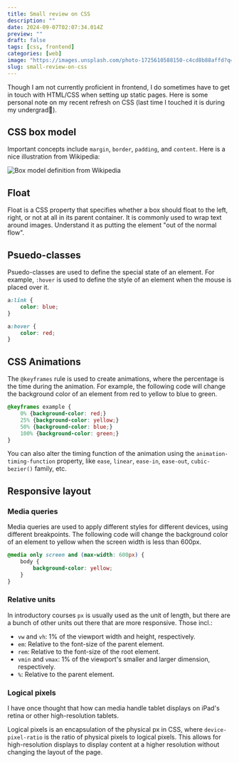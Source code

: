 ```yaml
---
title: Small review on CSS
description: ""
date: 2024-09-07T02:07:34.014Z
preview: ""
draft: false
tags: [css, frontend]
categories: [web]
image: "https://images.unsplash.com/photo-1725610588150-c4cd8b88affd?q=80&w=2574&auto=format&fit=crop&ixlib=rb-4.0.3&ixid=M3wxMjA3fDB8MHxwaG90by1wYWdlfHx8fGVufDB8fHx8fA%3D%3D"
slug: small-review-on-css
---
```

Though I am not currently proficient in frontend, I do sometimes have to get in touch with HTML/CSS when setting up static pages. Here is some personal note on my recent refresh on CSS (last time I touched it is during my undergrad🫠).

## CSS box model
Important concepts include `margin`, `border`, `padding`, and `content`. Here is a nice illustration from Wikipedia:

![Box model definition from Wikipedia](https://upload.wikimedia.org/wikipedia/commons/7/7a/Boxmodell-detail.png)

## Float
Float is a CSS property that specifies whether a box should float to the left, right, or not at all in its parent container. It is commonly used to wrap text around images. Understand it as putting the element "out of the normal flow".

## Psuedo-classes
Psuedo-classes are used to define the special state of an element. For example, `:hover` is used to define the style of an element when the mouse is placed over it.
```css
a:link {
    color: blue;
}

a:hover {
    color: red;
}
```

## CSS Animations
The `@keyframes` rule is used to create animations, where the percentage is the time during the animation. For example, the following code will change the background color of an element from red to yellow to blue to green.
```css
@keyframes example {
    0% {background-color: red;}
    25% {background-color: yellow;}
    50% {background-color: blue;}
    100% {background-color: green;}
}
```

You can also alter the timing function of the animation using the `animation-timing-function` property, like `ease`, `linear`, `ease-in`, `ease-out`, `cubic-bezier()` family, etc.

## Responsive layout
### Media queries
Media queries are used to apply different styles for different devices, using different breakpoints. The following code will change the background color of an element to yellow when the screen width is less than 600px.
```css
@media only screen and (max-width: 600px) {
    body {
        background-color: yellow;
    }
}
```

### Relative units
In introductory courses `px` is usually used as the unit of length, but there are a bunch of other units out there that are more responsive. Those incl.:
- `vw` and `vh`: 1% of the viewport width and height, respectively.
- `em`: Relative to the font-size of the parent element.
- `rem`: Relative to the font-size of the root element.
- `vmin` and `vmax`: 1% of the viewport's smaller and larger dimension, respectively.
- `%`: Relative to the parent element.

### Logical pixels
I have once thought that how can media handle tablet displays on iPad's retina or other high-resolution tablets. 

Logical pixels is an encapsulation of the physical px in CSS, where `device-pixel-ratio` is the ratio of physical pixels to logical pixels. This allows for high-resolution displays to display content at a higher resolution without changing the layout of the page.